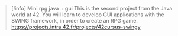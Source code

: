 > [!info] Mini rpg java + gui
> This is the second project from the Java world at 42. You will learn to develop GUI applications with the SWING framework, in order to create an RPG game.
> https://projects.intra.42.fr/projects/42cursus-swingy
